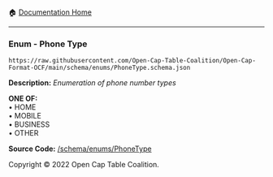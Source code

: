 :house: [Documentation Home](../../home/xudiera/code/README.md)

---

### Enum - Phone Type

`https://raw.githubusercontent.com/Open-Cap-Table-Coalition/Open-Cap-Format-OCF/main/schema/enums/PhoneType.schema.json`

**Description:** _Enumeration of phone number types_

**ONE OF:**</br>&bull; HOME </br>&bull; MOBILE </br>&bull; BUSINESS </br>&bull; OTHER

**Source Code:** [/schema/enums/PhoneType](../../../../../../../../schema/enums/PhoneType.schema.json)

Copyright © 2022 Open Cap Table Coalition.
